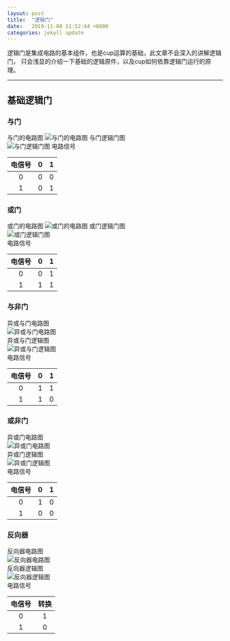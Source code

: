 ```yaml
---
layout: post
title:  "逻辑门"
date:   2019-11-08 11:52:44 +0800
categories: jekyll update
---
```

逻辑门是集成电路的基本组件，也是cup运算的基础，此文章不会深入的讲解逻辑门，
只会浅显的介绍一下基础的逻辑原件，以及cup如何依靠逻辑门运行的原理。

***
## 基础逻辑门
### 与门
与门的电路图
![与门的电路图](https://raw.githubusercontent.com/605333616/Gallery/master/LogicGate/%E4%B8%8E%E9%97%A8%E7%94%B5%E8%B7%AF%E5%9B%BE.png)
与门逻辑门图  
![与门逻辑门图](https://raw.githubusercontent.com/605333616/Gallery/master/LogicGate/%E4%B8%8E%E9%97%A8%E9%80%BB%E8%BE%91%E9%97%A8%E5%9B%BE.png)
电路信号 

|电信号|0|1|
|:---:|:---:|:---:|
|0|0|0|
|1|0|1|

### 或门
或门的电路图
![或门的电路图](https://raw.githubusercontent.com/605333616/Gallery/master/LogicGate/%E6%88%96%E9%97%A8%E7%94%B5%E8%B7%AF%E5%9B%BE.png)
或门逻辑门图  
![或门逻辑门图](https://raw.githubusercontent.com/605333616/Gallery/master/LogicGate/%E6%88%96%E9%97%A8%E9%80%BB%E8%BE%91%E5%9B%BE.png)  
电路信号 

|电信号|0    |1    |
|:---:|:---:|:---:|
|0    |0    |1    |
|1    |1    |1    |

### 与非门
异或与门电路图  
![异或与门电路图](https://raw.githubusercontent.com/605333616/Gallery/master/LogicGate/%E5%BC%82%E4%B8%8E%E9%97%A8%E7%94%B5%E8%B7%AF%E5%9B%BE.png)  
异或与门逻辑图  
![异或与门逻辑图](https://raw.githubusercontent.com/605333616/Gallery/master/LogicGate/%E5%BC%82%E4%B8%8E%E9%97%A8%E9%80%BB%E8%BE%91%E5%9B%BE.png)  
电路信号

|电信号|0    |1    |
|:---:|:---:|:---:|
|0    |1    |1    |
|1    |1    |0    |

### 或非门
异或门电路图  
![异或门电路图](https://raw.githubusercontent.com/605333616/Gallery/master/LogicGate/%E5%BC%82%E6%88%96%E9%97%A8%E7%94%B5%E8%B7%AF%E5%9B%BE.png)  
异或门逻辑图  
![异或门逻辑图](https://raw.githubusercontent.com/605333616/Gallery/master/LogicGate/%E5%BC%82%E6%88%96%E9%97%A8%E9%80%BB%E8%BE%91%E5%9B%BE.png)  
电路信号

|电信号|0    |1    |
|:---:|:---:|:---:|
|0    |1    |0    |
|1    |0    |0    |

### 反向器
反向器电路图  
![反向器电路图](https://raw.githubusercontent.com/605333616/Gallery/master/LogicGate/%E5%8F%8D%E6%8E%A5%E7%94%B5%E8%B7%AF%E5%9B%BE.png)  
反向器逻辑图  
![反向器逻辑图](https://raw.githubusercontent.com/605333616/Gallery/master/LogicGate/%E5%8F%8D%E6%8E%A5%E9%80%BB%E8%BE%91%E9%97%A8.png)  
电路信号

|电信号|转换  |
|:---:|:---:|
|0    |1    |
|1    |0    |